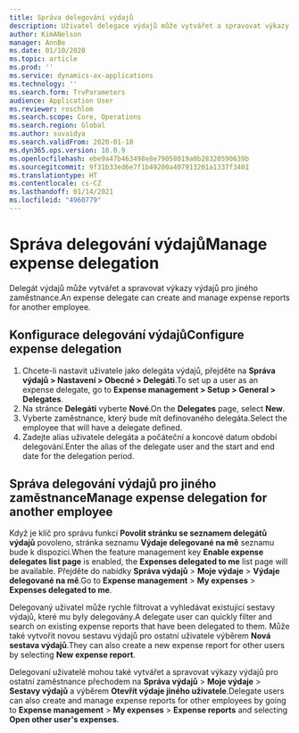 ```yaml
---
title: Správa delegování výdajů
description: Uživatel delegace výdajů může vytvářet a spravovat výkazy výdajů pro jiného zaměstnance v organizaci.
author: KimANelson
manager: AnnBe
ms.date: 01/10/2020
ms.topic: article
ms.prod: ''
ms.service: dynamics-ax-applications
ms.technology: ''
ms.search.form: TrvParameters
audience: Application User
ms.reviewer: roschlom
ms.search.scope: Core, Operations
ms.search.region: Global
ms.author: suvaidya
ms.search.validFrom: 2020-01-10
ms.dyn365.ops.version: 10.0.9
ms.openlocfilehash: ebe9a47b463498e8e79058019a0b28320590639b
ms.sourcegitcommit: 9f31b33ed6e7f1b49200a407913201a1337f3401
ms.translationtype: HT
ms.contentlocale: cs-CZ
ms.lasthandoff: 01/14/2021
ms.locfileid: "4960779"
---
```

# <a name="manage-expense-delegation"></a><span data-ttu-id="0d731-103">Správa delegování výdajů</span><span class="sxs-lookup"><span data-stu-id="0d731-103">Manage expense delegation</span></span>

<span data-ttu-id="0d731-104">Delegát výdajů může vytvářet a spravovat výkazy výdajů pro jiného zaměstnance.</span><span class="sxs-lookup"><span data-stu-id="0d731-104">An expense delegate can create and manage expense reports for another employee.</span></span>

## <a name="configure-expense-delegation"></a><span data-ttu-id="0d731-105">Konfigurace delegování výdajů</span><span class="sxs-lookup"><span data-stu-id="0d731-105">Configure expense delegation</span></span>

1. <span data-ttu-id="0d731-106">Chcete-li nastavit uživatele jako delegáta výdajů, přejděte na **Správa výdajů > Nastavení > Obecné > Delegáti**.</span><span class="sxs-lookup"><span data-stu-id="0d731-106">To set up a user as an expense delegate, go to **Expense management > Setup > General > Delegates**.</span></span>
2. <span data-ttu-id="0d731-107">Na stránce **Delegáti** vyberte **Nové**.</span><span class="sxs-lookup"><span data-stu-id="0d731-107">On the **Delegates** page, select **New**.</span></span>
3. <span data-ttu-id="0d731-108">Vyberte zaměstnance, který bude mít definovaného delegáta.</span><span class="sxs-lookup"><span data-stu-id="0d731-108">Select the employee that will have a delegate defined.</span></span> 
4. <span data-ttu-id="0d731-109">Zadejte alias uživatele delegáta a počáteční a koncové datum období delegování.</span><span class="sxs-lookup"><span data-stu-id="0d731-109">Enter the alias of the delegate user and the start and end date for the delegation period.</span></span>

## <a name="manage-expense-delegation-for-another-employee"></a><span data-ttu-id="0d731-110">Správa delegování výdajů pro jiného zaměstnance</span><span class="sxs-lookup"><span data-stu-id="0d731-110">Manage expense delegation for another employee</span></span>

<span data-ttu-id="0d731-111">Když je klíč pro správu funkcí **Povolit stránku se seznamem delegátů výdajů** povoleno, stránka seznamu **Výdaje delegované na mě** seznamu bude k dispozici.</span><span class="sxs-lookup"><span data-stu-id="0d731-111">When the feature management key **Enable expense delegates list page** is enabled, the **Expenses delegated to me** list page will be available.</span></span> <span data-ttu-id="0d731-112">Přejděte do nabídky **Správa výdajů** > **Moje výdaje** > **Výdaje delegované na mě**.</span><span class="sxs-lookup"><span data-stu-id="0d731-112">Go to **Expense management** > **My expenses** > **Expenses delegated to me**.</span></span>

<span data-ttu-id="0d731-113">Delegovaný uživatel může rychle filtrovat a vyhledávat existující sestavy výdajů, které mu byly delegovány.</span><span class="sxs-lookup"><span data-stu-id="0d731-113">A delegate user can quickly filter and search on existing expense reports that have been delegated to them.</span></span> <span data-ttu-id="0d731-114">Může také vytvořit novou sestavu výdajů pro ostatní uživatele výběrem **Nová sestava výdajů**.</span><span class="sxs-lookup"><span data-stu-id="0d731-114">They can also create a new expense report for other users by selecting **New expense report**.</span></span>

<span data-ttu-id="0d731-115">Delegovaní uživatelé mohou také vytvářet a spravovat výkazy výdajů pro ostatní zaměstnance přechodem na **Správa výdajů** > **Moje výdaje** > **Sestavy výdajů** a výběrem **Otevřít výdaje jiného uživatele**.</span><span class="sxs-lookup"><span data-stu-id="0d731-115">Delegate users can also create and manage expense reports for other employees by going to **Expense management** > **My expenses** > **Expense reports** and selecting **Open other user's expenses**.</span></span>

